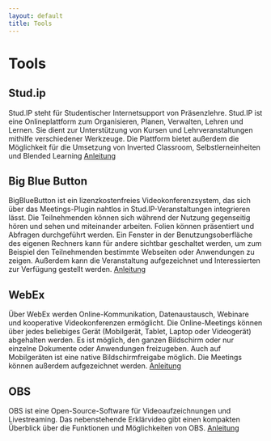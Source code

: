 ```yaml
---
layout: default
title: Tools
---
```

# Tools

## Stud.ip
Stud.IP steht für Studentischer Internetsupport von Präsenzlehre. Stud.IP ist eine Onlineplattform zum Organisieren, Planen, Verwalten, Lehren und Lernen. Sie dient zur Unterstützung von Kursen und Lehrveranstaltungen mithilfe verschiedener Werkzeuge. Die Plattform bietet  außerdem die Möglichkeit für die Umsetzung von Inverted Classroom, Selbstlerneinheiten und Blended Learning
[Anleitung](https://www.ph-karlsruhe.de/mitarbeitende/dashboard/lernmanagementplattformen-nutzen)

## Big Blue Button
BigBlueButton ist ein lizenzkostenfreies Videokonferenzsystem, das sich über das Meetings-Plugin nahtlos in Stud.IP-Veranstaltungen integrieren lässt. Die Teilnehmenden können sich während der Nutzung gegenseitig hören und sehen und miteinander arbeiten. Folien können präsentiert und Abfragen durchgeführt werden. Ein Fenster in der Benutzungsoberfläche des eigenen Rechners kann für andere sichtbar geschaltet werden, um zum Beispiel den Teilnehmenden bestimmte Webseiten oder Anwendungen zu zeigen. Außerdem kann die Veranstaltung aufgezeichnet und Interessierten zur Verfügung gestellt werden. 
[Anleitung](https://www.ph-karlsruhe.de/mitarbeitende/dashboard/bigbluebutton-verwenden)

## WebEx
Über WebEx werden Online-Kommunikation, Datenaustausch, Webinare und kooperative Videokonferenzen ermöglicht. Die Online-Meetings können über jedes beliebiges Gerät (Mobilgerät, Tablet, Laptop oder Videogerät) abgehalten werden. Es ist möglich, den ganzen Bildschirm oder nur einzelne Dokumente oder Anwendungen freizugeben. Auch auf Mobilgeräten ist eine native Bildschirmfreigabe möglich. Die Meetings können außerdem aufgezeichnet werden.
[Anleitung](https://www.ph-karlsruhe.de/mitarbeitende/dashboard/webex-verwenden)

## OBS
OBS ist eine Open-Source-Software für Videoaufzeichnungen und Livestreaming. Das nebenstehende Erklärvideo gibt einen kompakten Überblick über die Funktionen und Möglichkeiten von OBS. 
[Anleitung](https://www.ph-karlsruhe.de/mitarbeitende/dashboard/obs-studio-open-broadcaster-software-verwenden)

